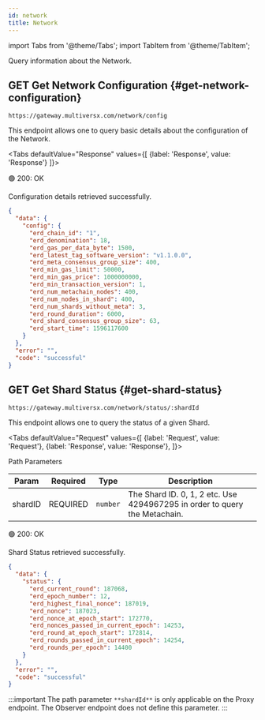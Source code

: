 ```yaml
---
id: network
title: Network
---
```


import Tabs from '@theme/Tabs';
import TabItem from '@theme/TabItem';

Query information about the Network.

[comment]: # (mx-context-auto)

## <span class="badge badge--primary">GET</span> **Get Network Configuration** {#get-network-configuration}

`https://gateway.multiversx.com/network/config`

This endpoint allows one to query basic details about the configuration of the Network.

<Tabs
defaultValue="Response"
values={[
{label: 'Response', value: 'Response'}
]}>
<TabItem value="Response">

🟢 200: OK

Configuration details retrieved successfully.

```json
{
  "data": {
    "config": {
      "erd_chain_id": "1",
      "erd_denomination": 18,
      "erd_gas_per_data_byte": 1500,
      "erd_latest_tag_software_version": "v1.1.0.0",
      "erd_meta_consensus_group_size": 400,
      "erd_min_gas_limit": 50000,
      "erd_min_gas_price": 1000000000,
      "erd_min_transaction_version": 1,
      "erd_num_metachain_nodes": 400,
      "erd_num_nodes_in_shard": 400,
      "erd_num_shards_without_meta": 3,
      "erd_round_duration": 6000,
      "erd_shard_consensus_group_size": 63,
      "erd_start_time": 1596117600
    }
  },
  "error": "",
  "code": "successful"
}
```

</TabItem>
</Tabs>

[comment]: # (mx-context-auto)

## <span class="badge badge--primary">GET</span> **Get Shard Status** {#get-shard-status}

`https://gateway.multiversx.com/network/status/:shardId`

This endpoint allows one to query the status of a given Shard.

<Tabs
defaultValue="Request"
values={[
{label: 'Request', value: 'Request'},
{label: 'Response', value: 'Response'},
]}>
<TabItem value="Request">

Path Parameters

| Param   | Required                                  | Type     | Description                                                                |
| ------- | ----------------------------------------- | -------- | -------------------------------------------------------------------------- |
| shardID | <span class="text-danger">REQUIRED</span> | `number` | The Shard ID. 0, 1, 2 etc. Use 4294967295 in order to query the Metachain. |

</TabItem>
<TabItem value="Response">

🟢 200: OK

Shard Status retrieved successfully.

```json
{
  "data": {
    "status": {
      "erd_current_round": 187068,
      "erd_epoch_number": 12,
      "erd_highest_final_nonce": 187019,
      "erd_nonce": 187023,
      "erd_nonce_at_epoch_start": 172770,
      "erd_nonces_passed_in_current_epoch": 14253,
      "erd_round_at_epoch_start": 172814,
      "erd_rounds_passed_in_current_epoch": 14254,
      "erd_rounds_per_epoch": 14400
    }
  },
  "error": "",
  "code": "successful"
}
```

</TabItem>
</Tabs>

:::important
The path parameter `**shardId**` is only applicable on the Proxy endpoint. The Observer endpoint does not define this parameter.
:::
